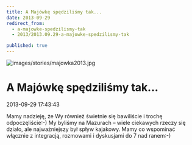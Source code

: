 ```yaml
---
title: A Majówkę spędziliśmy tak...
date: 2013-09-29
redirect_from: 
  - a-majowke-spedzilismy-tak
  - 2013/2013.09.29-a-majowke-spedzilismy-tak

published: true
---
```



![images/stories/majowka2013.jpg](images/stories/majowka2013.jpg)

# A Majówkę spędziliśmy tak...

<time>2013-09-29 17:43:43</time>




Mamy nadzieję, że Wy również świetnie się bawiliście i trochę odpoczęliście:-)
 My byliśmy na Mazurach – wiele ciekawych rzeczy się działo, ale najważniejszy był spływ kajakowy. 
 Mamy co wspominać włącznie z integracją, rozmowami i dyskusjami do 7 nad ranem:-)


<!--{{json:{"created_date":"2013-09-29 17:43:43","publish_down":"0000-00-00 00:00:00","id":"5302"}}}-->